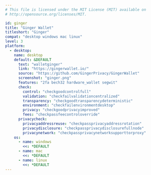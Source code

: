 ```yaml
---
# This file is licensed under the MIT License (MIT) available on
# http://opensource.org/licenses/MIT.

id: ginger
title: "Ginger Wallet"
titleshort: "Ginger"
compat: "desktop windows mac linux"
level: 3
platform:
  - desktop:
    name: desktop
    default: &DEFAULT
      text: "walletginger"
      link: "https://gingerwallet.io/"
      source: "https://github.com/GingerPrivacy/GingerWallet"
      screenshot: "ginger.png"
      features: "2fa bech32 hardware_wallet segwit"
      check:
        control: "checkgoodcontrolfull"
        validation: "checkfailvalidationcentralized"
        transparency: "checkgoodtransparencydeterministic"
        environment: "checkfailenvironmentdesktop"
        privacy: "checkgoodprivacyimproved"
        fees: "checkpassfeecontroloverride"
      privacycheck:
        privacyaddressreuse: "checkpassprivacyaddressrotation"
        privacydisclosure: "checkpassprivacydisclosurefullnode"
        privacynetwork: "checkpassprivacynetworksupporttorproxy"
    os:
      - name: windows
        <<: *DEFAULT
      - name: mac
        <<: *DEFAULT
      - name: linux
        <<: *DEFAULT
---
```

